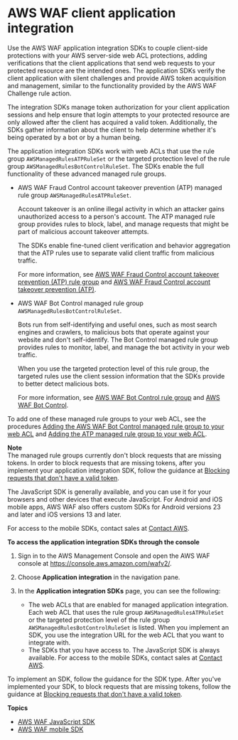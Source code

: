 # AWS WAF client application integration<a name="waf-application-integration"></a>

Use the AWS WAF application integration SDKs to couple client\-side protections with your AWS server\-side web ACL protections, adding verifications that the client applications that send web requests to your protected resource are the intended ones\. The application SDKs verify the client application with silent challenges and provide AWS token acquisition and management, similar to the functionality provided by the AWS WAF Challenge rule action\. 

The integration SDKs manage token authorization for your client application sessions and help ensure that login attempts to your protected resource are only allowed after the client has acquired a valid token\. Additionally, the SDKs gather information about the client to help determine whether it's being operated by a bot or by a human being\. 

The application integration SDKs work with web ACLs that use the rule group `AWSManagedRulesATPRuleSet` or the targeted protection level of the rule group `AWSManagedRulesBotControlRuleSet`\. The SDKs enable the full functionality of these advanced managed rule groups\. 
+ AWS WAF Fraud Control account takeover prevention \(ATP\) managed rule group `AWSManagedRulesATPRuleSet`\. 

  Account takeover is an online illegal activity in which an attacker gains unauthorized access to a person's account\. The ATP managed rule group provides rules to block, label, and manage requests that might be part of malicious account takeover attempts\. 

  The SDKs enable fine\-tuned client verification and behavior aggregation that the ATP rules use to separate valid client traffic from malicious traffic\.

  For more information, see [AWS WAF Fraud Control account takeover prevention \(ATP\) rule group](aws-managed-rule-groups-atp.md) and [AWS WAF Fraud Control account takeover prevention \(ATP\)](waf-atp.md)\.
+ AWS WAF Bot Control managed rule group `AWSManagedRulesBotControlRuleSet`\. 

  Bots run from self\-identifying and useful ones, such as most search engines and crawlers, to malicious bots that operate against your website and don't self\-identify\. The Bot Control managed rule group provides rules to monitor, label, and manage the bot activity in your web traffic\. 

  When you use the targeted protection level of this rule group, the targeted rules use the client session information that the SDKs provide to better detect malicious bots\. 

  For more information, see [AWS WAF Bot Control rule group](aws-managed-rule-groups-bot.md) and [AWS WAF Bot Control](waf-bot-control.md)\.

To add one of these managed rule groups to your web ACL, see the procedures [Adding the AWS WAF Bot Control managed rule group to your web ACL](waf-bot-control-rg-using.md) and [Adding the ATP managed rule group to your web ACL](waf-atp-rg-using.md)\.

**Note**  
The managed rule groups currently don't block requests that are missing tokens\. In order to block requests that are missing tokens, after you implement your application integration SDK, follow the guidance at [Blocking requests that don't have a valid token](waf-tokens-block-missing-tokens.md)\. 

The JavaScript SDK is generally available, and you can use it for your browsers and other devices that execute JavaScript\. For Android and iOS mobile apps, AWS WAF also offers custom SDKs for Android versions 23 and later and iOS versions 13 and later\. 

For access to the mobile SDKs, contact sales at [Contact AWS](http://aws.amazon.com/contact-us)\.

**To access the application integration SDKs through the console**

1. Sign in to the AWS Management Console and open the AWS WAF console at [https://console\.aws\.amazon\.com/wafv2/](https://console.aws.amazon.com/wafv2/)\. 

1. Choose **Application integration** in the navigation pane\. 

1. In the **Application integration SDKs** page, you can see the following: 
   + The web ACLs that are enabled for managed application integration\. Each web ACL that uses the rule group `AWSManagedRulesATPRuleSet` or the targeted protection level of the rule group `AWSManagedRulesBotControlRuleSet` is listed\. When you implement an SDK, you use the integration URL for the web ACL that you want to integrate with\.
   + The SDKs that you have access to\. The JavaScript SDK is always available\. For access to the mobile SDKs, contact sales at [Contact AWS](http://aws.amazon.com/contact-us)\.

To implement an SDK, follow the guidance for the SDK type\. After you've implemented your SDK, to block requests that are missing tokens, follow the guidance at [Blocking requests that don't have a valid token](waf-tokens-block-missing-tokens.md)\. 

**Topics**
+ [AWS WAF JavaScript SDK](waf-javascript-sdk.md)
+ [AWS WAF mobile SDK](waf-mobile-sdk.md)